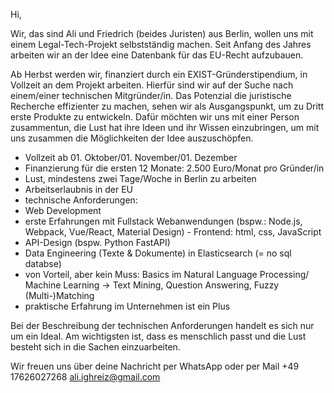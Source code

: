 Hi, 

Wir, das sind Ali und Friedrich (beides Juristen) aus Berlin, wollen uns mit einem Legal-Tech-Projekt selbstständig machen. Seit Anfang des Jahres arbeiten wir an der Idee eine Datenbank für das EU-Recht aufzubauen.

Ab Herbst werden wir, finanziert durch ein EXIST-Gründerstipendium, in Vollzeit an dem Projekt arbeiten. Hierfür sind wir auf der Suche nach einem/einer technischen Mitgründer/in. Das Potenzial die juristische Recherche effizienter zu machen, sehen wir als Ausgangspunkt, um zu Dritt erste Produkte zu entwickeln. Dafür möchten wir uns mit einer Person zusammentun, die Lust hat ihre Ideen und ihr Wissen einzubringen, um mit uns zusammen die Möglichkeiten der Idee auszuschöpfen.

- Vollzeit ab 01. Oktober/01. November/01. Dezember
- Finanzierung für die ersten 12 Monate: 2.500 Euro/Monat pro Gründer/in
- Lust, mindestens zwei Tage/Woche in Berlin zu arbeiten
- Arbeitserlaubnis in der EU
- technische Anforderungen:
- Web Development
- erste Erfahrungen mit Fullstack Webanwendungen (bspw.: Node.js, Webpack, Vue/React, Material Design)
   		 - Frontend: html, css, JavaScript
- API-Design (bspw. Python FastAPI)
- Data Engineering (Texte & Dokumente) in Elasticsearch (= no sql databse)
- von Vorteil, aber kein Muss: Basics im Natural Language Processing/ Machine Learning -> Text Mining, Question Answering, Fuzzy (Multi-)Matching
- praktische Erfahrung im Unternehmen ist ein Plus

Bei der Beschreibung der technischen Anforderungen handelt es sich nur um ein Ideal. Am wichtigsten ist, dass es menschlich passt und die Lust besteht sich in die Sachen einzuarbeiten.

Wir freuen uns über deine Nachricht per WhatsApp oder per Mail
+49 17626027268
ali.ighreiz@gmail.com
